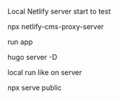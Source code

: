 Local Netlify server start to test

npx netlify-cms-proxy-server

run app

hugo server -D

local run like on server

npx serve public